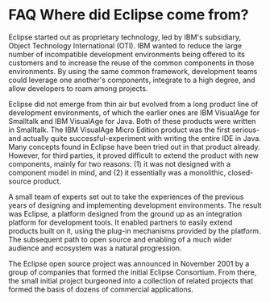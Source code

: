 

FAQ Where did Eclipse come from?
================================

Eclipse started out as proprietary technology, led by IBM's subsidiary, Object Technology International (OTI). IBM wanted to reduce the large number of incompatible development environments being offered to its customers and to increase the reuse of the common components in those environments. By using the same common framework, development teams could leverage one another's components, integrate to a high degree, and allow developers to roam among projects.

Eclipse did not emerge from thin air but evolved from a long product line of development environments, of which the earlier ones are IBM VisualAge for Smalltalk and IBM VisualAge for Java. Both of these products were written in Smalltalk. The IBM VisualAge Micro Edition product was the first serious-and actually quite successful-experiment with writing the entire IDE in Java. Many concepts found in Eclipse have been tried out in that product already. However, for third parties, it proved difficult to extend the product with new components, mainly for two reasons: (1) it was not designed with a component model in mind, and (2) it essentially was a monolithic, closed-source product.

A small team of experts set out to take the experiences of the previous years of designing and implementing development environments. The result was Eclipse, a platform designed from the ground up as an integration platform for development tools. It enabled partners to easily extend products built on it, using the plug-in mechanisms provided by the platform. The subsequent path to open source and enabling of a much wider audience and ecosystem was a natural progression.

The Eclipse open source project was announced in November 2001 by a group of companies that formed the initial Eclipse Consortium. From there, the small initial project burgeoned into a collection of related projects that formed the basis of dozens of commercial applications.

